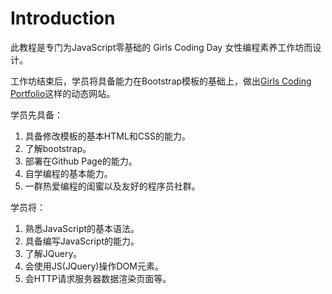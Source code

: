 # Introduction

此教程是专门为JavaScript零基础的 Girls Coding Day 女性编程素养工作坊而设计。

工作坊结束后，学员将具备能力在Bootstrap模板的基础上，做出[Girls Coding Portfolio](https://girlscodingday.org/portfolios.html)这样的动态网站。

学员先具备：

1. 具备修改模板的基本HTML和CSS的能力。
2. 了解bootstrap。
3. 部署在Github Page的能力。
4. 自学编程的基本能力。
5. 一群热爱编程的闺蜜以及友好的程序员社群。

学员将：

1. 熟悉JavaScript的基本语法。
2. 具备编写JavaScript的能力。
3. 了解JQuery。
4. 会使用JS\(JQuery\)操作DOM元素。
5. 会HTTP请求服务器数据渲染页面等。




